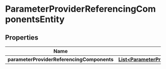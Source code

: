 
# ParameterProviderReferencingComponentsEntity

## Properties
Name | Type | Description | Notes
------------ | ------------- | ------------- | -------------
**parameterProviderReferencingComponents** | [**List&lt;ParameterProviderReferencingComponentEntity&gt;**](ParameterProviderReferencingComponentEntity.md) |  |  [optional]



